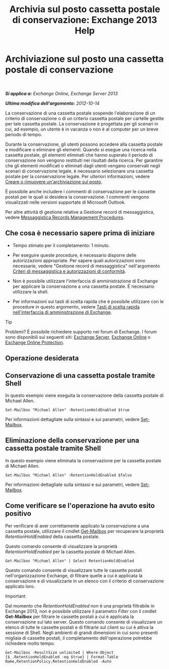 ﻿---
title: 'Archivia sul posto cassetta postale di conservazione: Exchange 2013 Help'
TOCTitle: Archiviazione sul posto una cassetta postale di conservazione
ms:assetid: 2baac4a7-3402-4142-bfb3-1649a950e677
ms:mtpsurl: https://technet.microsoft.com/it-it/library/Dd335168(v=EXCHG.150)
ms:contentKeyID: 50480307
ms.date: 05/22/2018
mtps_version: v=EXCHG.150
ms.translationtype: MT
---

# Archiviazione sul posto una cassetta postale di conservazione

 

_**Si applica a:** Exchange Online, Exchange Server 2013_

_**Ultima modifica dell'argomento:** 2012-10-14_

La conservazione di una cassetta postale sospende l'elaborazione di un criterio di conservazione o di un criterio cassetta postale per cartelle gestite per tale cassetta postale. La conservazione è progettata per gli scenari in cui, ad esempio, un utente è in vacanza o non è al computer per un breve periodo di tempo.

Durante la conservazione, gli utenti possono accedere alla cassetta postale e modificare o eliminare gli elementi. Quando si esegue una ricerca nella cassetta postale, gli elementi eliminati che hanno superato il periodo di conservazione non vengono restituiti nei risultati della ricerca. Per garantire che gli elementi modificati o eliminati dagli utenti vengano conservati negli scenari di conservazione legale, è necessario selezionare una cassetta postale per la conservazione legale. Per ulteriori informazioni, vedere [Creare o rimuovere un'archiviazione sul posto](create-or-remove-an-in-place-hold-exchange-2013-help.md).

È possibile anche includere i commenti di conservazione per le cassette postali per le quali si desidera la conservazione. I commenti vengono visualizzati nelle versioni supportate di Microsoft Outlook.

Per altre attività di gestione relative a Gestione record di messaggistica, vedere [Messaggistica Records Management Procedures](messaging-records-management-procedures-exchange-2013-help.md).

## Che cosa è necessario sapere prima di iniziare

  - Tempo stimato per il completamento: 1 minuto.

  - Per eseguire queste procedure, è necessario disporre delle autorizzazioni appropriate. Per sapere quali autorizzazioni sono necessarie, vedere "Gestione record di messaggistica" nell'argomento [Criteri di messaggistica e autorizzazioni di conformità](messaging-policy-and-compliance-permissions-exchange-2013-help.md).

  - Non è possibile utilizzare l'interfaccia di amministrazione di Exchange per applicare la conservazione a una cassetta postale. È necessario utilizzare la shell.

  - Per informazioni sui tasti di scelta rapida che è possibile utilizzare con le procedure in questo argomento, vedere [Tasti di scelta rapida nell'interfaccia di amministrazione di Exchange](keyboard-shortcuts-in-the-exchange-admin-center-exchange-online-protection-help.md).


> [!TIP]
> Problemi? È possibile richiedere supporto nei forum di Exchange. I forum sono disponibili sui seguenti siti: <A href="https://go.microsoft.com/fwlink/p/?linkid=60612">Exchange Server</A>, <A href="https://go.microsoft.com/fwlink/p/?linkid=267542">Exchange Online</A> o <A href="https://go.microsoft.com/fwlink/p/?linkid=285351">Exchange Online Protection</A>.



## Operazione desiderata

## Conservazione di una cassetta postale tramite Shell

In questo esempio viene eseguita la conservazione della cassetta postale di Michael Allen.

    Set-Mailbox "Michael Allen" -RetentionHoldEnabled $true

Per informazioni dettagliate sulla sintassi e sui parametri, vedere [Set-Mailbox](https://technet.microsoft.com/it-it/library/bb123981\(v=exchg.150\)).

## Eliminazione della conservazione per una cassetta postale tramite Shell

In questo esempio viene eliminata la conservazione per la cassetta postale di Michael Allen.

    Set-Mailbox "Michael Allen" -RetentionHoldEnabled $false

Per informazioni dettagliate sulla sintassi e sui parametri, vedere [Set-Mailbox](https://technet.microsoft.com/it-it/library/bb123981\(v=exchg.150\)).

## Come verificare se l'operazione ha avuto esito positivo

Per verificare di aver correttamente applicato la conservazione a una cassetta postale, utilizzare il cmdlet [Get-Mailbox](https://technet.microsoft.com/it-it/library/bb123685\(v=exchg.150\)) per recuperare la proprietà *RetentionHoldEnabled* della cassetta postale.

Questo comando consente di visualizzare la proprietà *RetentionHoldEnabled* per la cassetta postale di Michael Allen.

    Get-Mailbox "Michael Allen" | Select RetentionHoldEnabled

Questo comando consente di visualizzare tutte le cassette postali nell'organizzazione Exchange, di filtrare quelle a cui è applicata la conservazione e di visualizzarle in un elenco con il criterio di conservazione applicato loro.


> [!IMPORTANT]
> Dal momento che <EM>RetentionHoldEnabled</EM> non è una proprietà filtrabile in Exchange 2013, non è possibile utilizzare il parametro <EM>Filter</EM> con il cmdlet <STRONG>Get-Mailbox</STRONG> per filtrare le cassette postali a cui è applicata la conservazione sul lato server. Questo comando consente di visualizzare un elenco di tutte le cassette postali e di filtrarle sul client su cui è attiva la sessione di Shell. Negli ambienti di grandi dimensioni in cui sono presenti migliaia di cassette postali, il completamento dell'operazione potrebbe richiedere molto tempo.



    Get-Mailbox -ResultSize unlimited | Where-Object {$_.RetentionHoldEnabled -eq $true} | Format-Table Name,RetentionPolicy,RetentionHoldEnabled -Auto


